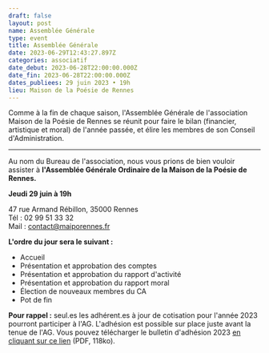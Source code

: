 ```yaml
---
draft: false
layout: post
name: Assemblée Générale
type: event
title: Assemblée Générale
date: 2023-06-29T12:43:27.897Z
categories: associatif
date_debut: 2023-06-28T22:00:00.000Z
date_fin: 2023-06-28T22:00:00.000Z
dates_publiees: 29 juin 2023 • 19h
lieu: Maison de la Poésie de Rennes
---
```

Comme à la fin de chaque saison, l'Assemblée Générale de l'association Maison de la Poésie de Rennes se réunit pour faire le bilan (financier, artistique et moral) de l'année passée, et élire les membres de son Conseil d'Administration.

- - -

Au nom du Bureau de l'association, nous vous prions de bien vouloir assister à **l'Assemblée Générale Ordinaire de la Maison de la Poésie de Rennes.**

**Jeudi 29 juin à 19h**  

47 rue Armand Rébillon, 35000 Rennes\
Tél : 02 99 51 33 32\
Mail : [contact@maiporennes.fr](mailto:contact@maiporennes.fr?subject=Assembl%C3%A9e%20G%C3%A9n%C3%A9rale)

**L'ordre du jour sera le suivant :**

* Accueil
* Présentation et approbation des comptes
* Présentation et approbation du rapport d'activité
* Présentation et approbation du rapport moral
* Élection de nouveaux membres du CA
* Pot de fin

**Pour rappel :** seul.es les adhérent.es à jour de cotisation pour l'année 2023 pourront participer à l'AG. L'adhésion est possible sur place juste avant la tenue de l'AG. Vous pouvez télécharger le bulletin d'adhésion 2023 [en cliquant sur ce lien](/imgs/bulletin-d-adh-sion-2023.pdf) (PDF, 118ko).